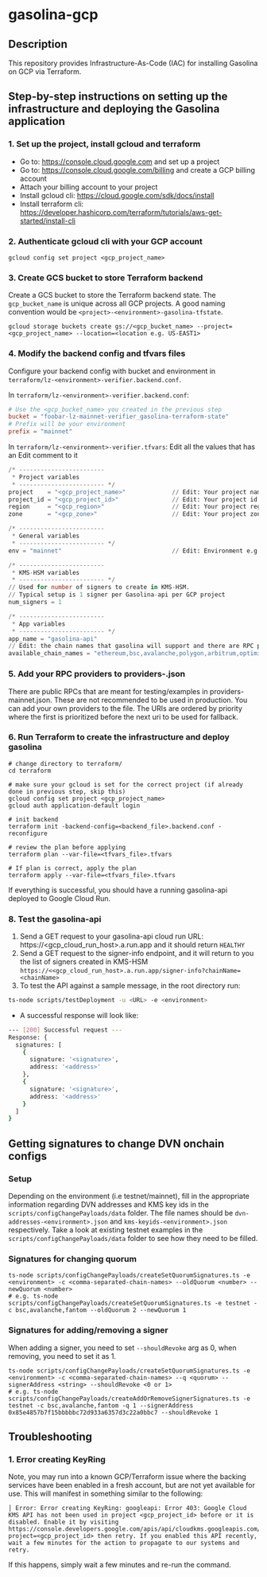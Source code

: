# gasolina-gcp

## Description

This repository provides Infrastructure-As-Code (IAC) for installing Gasolina on GCP via Terraform.

## Step-by-step instructions on setting up the infrastructure and deploying the Gasolina application

### 1. Set up the project, install gcloud and terraform

-   Go to: https://console.cloud.google.com and set up a project
-   Go to: https://console.cloud.google.com/billing and create a GCP billing account
-   Attach your billing account to your project
-   Install gcloud cli: https://cloud.google.com/sdk/docs/install
-   Install terraform cli: https://developer.hashicorp.com/terraform/tutorials/aws-get-started/install-cli

### 2. Authenticate gcloud cli with your GCP account

```shell
gcloud config set project <gcp_project_name>
```

### 3. Create GCS bucket to store Terraform backend

Create a GCS bucket to store the Terraform backend state. The `gcp_bucket_name` is unique across all GCP projects.
A good naming convention would be `<project>-<environment>-gasolina-tfstate`.

```shell
gcloud storage buckets create gs://<gcp_bucket_name> --project=<gcp_project_name> --location=<location e.g. US-EAST1>
```

### 4. Modify the backend config and tfvars files

Configure your backend config with bucket and environment in `terraform/lz-<environment>-verifier.backend.conf`.

In `terraform/lz-<environment>-verifier.backend.conf`:

```conf
# Use the <gcp_bucket_name> you created in the previous step
bucket = "foobar-lz-mainnet-verifier_gasolina-terraform-state"
# Prefix will be your environment
prefix = "mainnet"
```

In `terraform/lz-<environment>-verifier.tfvars`:
Edit all the values that has an Edit comment to it

```tfvars
/* ------------------------
 * Project variables
 * ------------------------ */
project    = "<gcp_project_name>"             // Edit: Your project name e.g. foobar-lz-mainnet-verifier
project_id = "<gcp_project_id>"               // Edit: Your project id number e.g. 111111111
region     = "<gcp_region>"                   // Edit: Your project region e.g. us-east1
zone       = "<gcp_zone>"                     // Edit: Your project zone e.g. us-east1-c

/* ------------------------
 * General variables
 * ------------------------ */
env = "mainnet"                               // Edit: Environment e.g. mainnet, testnet, etc.

/* ------------------------
 * KMS-HSM variables
 * ------------------------ */
// Used for number of signers to create in KMS-HSM.
// Typical setup is 1 signer per Gasolina-api per GCP project
num_signers = 1

/* ------------------------
 * App variables
 * ------------------------ */
app_name = "gasolina-api"
// Edit: the chain names that gasolina will support and there are RPC providers for
available_chain_names = "ethereum,bsc,avalanche,polygon,arbitrum,optimism,fantom"
```

### 5. Add your RPC providers to providers-<env>.json

There are public RPCs that are meant for testing/examples in providers-mainnet.json. These are not recommended
to be used in production. You can add your own providers to the file. The URIs are ordered by priority where the first
is prioritized before the next uri to be used for fallback.

### 6. Run Terraform to create the infrastructure and deploy gasolina

```shell
# change directory to terraform/
cd terraform

# make sure your gcloud is set for the correct project (if already done in previous step, skip this)
gcloud config set project <gcp_project_name>
gcloud auth application-default login

# init backend
terraform init -backend-config=<backend_file>.backend.conf -reconfigure

# review the plan before applying
terraform plan --var-file=<tfvars_file>.tfvars

# If plan is correct, apply the plan
terraform apply --var-file=<tfvars_file>.tfvars
```

If everything is successful, you should have a running gasolina-api deployed to Google Cloud Run.

### 8. Test the gasolina-api

1. Send a GET request to your gasolina-api cloud run URL: https://<gcp_cloud_run_host>.a.run.app and it should return `HEALTHY`
2. Send a GET request to the signer-info endpoint, and it will return to you the list of signers created in KMS-HSM `https://<<gcp_cloud_run_host>.a.run.app/signer-info?chainName=<chainName>`
3. To test the API against a sample message, in the root directory run:

```bash
ts-node scripts/testDeployment -u <URL> -e <environment>
```

-   A successful response will look like:

```bash
--- [200] Successful request ---
Response: {
  signatures: [
    {
      signature: '<signature>',
      address: '<address>'
    },
    {
      signature: '<signature>',
      address: '<address>'
    }
  ]
}

```

## Getting signatures to change DVN onchain configs

### Setup

Depending on the environment (i.e testnet/mainnet), fill in the appropriate information regarding DVN addresses and KMS key ids in the `scripts/configChangePayloads/data` folder. The file names should be `dvn-addresses-<environment>.json` and `kms-keyids-<environment>.json` respectively. Take a look at existing testnet examples in the `scripts/configChangePayloads/data` folder to see how they need to be filled.

### Signatures for changing quorum

```
ts-node scripts/configChangePayloads/createSetQuorumSignatures.ts -e <environment> -c <comma-separated-chain-names> --oldQuorum <number> --newQuorum <number>
# e.g. ts-node scripts/configChangePayloads/createSetQuorumSignatures.ts -e testnet -c bsc,avalanche,fantom --oldQuorum 2 --newQuorum 1
```

### Signatures for adding/removing a signer

When adding a signer, you need to set `--shouldRevoke` arg as 0, when removing, you need to set it as 1.

```
ts-node scripts/configChangePayloads/createSetQuorumSignatures.ts -e <environment> -c <comma-separated-chain-names> --q <quorum> --signerAddress <string> --shouldRevoke <0 or 1>
# e.g. ts-node scripts/configChangePayloads/createAddOrRemoveSignerSignatures.ts -e testnet -c bsc,avalanche,fantom -q 1 --signerAddress 0x85e4857b7f15bbbbbc72d933a6357d3c22a0bbc7 --shouldRevoke 1
```

## Troubleshooting

### 1. Error creating KeyRing

Note, you may run into a known GCP/Terraform issue where the backing services have been enabled in a fresh account, but
are not yet available for use. This will manifest in something similar to the following:

```text
│ Error: Error creating KeyRing: googleapi: Error 403: Google Cloud KMS API has not been used in project <gcp_project_id> before or it is disabled. Enable it by visiting https://console.developers.google.com/apis/api/cloudkms.googleapis.com/overview?project=<gcp_project_id> then retry. If you enabled this API recently, wait a few minutes for the action to propagate to our systems and retry.
```

If this happens, simply wait a few minutes and re-run the command.
